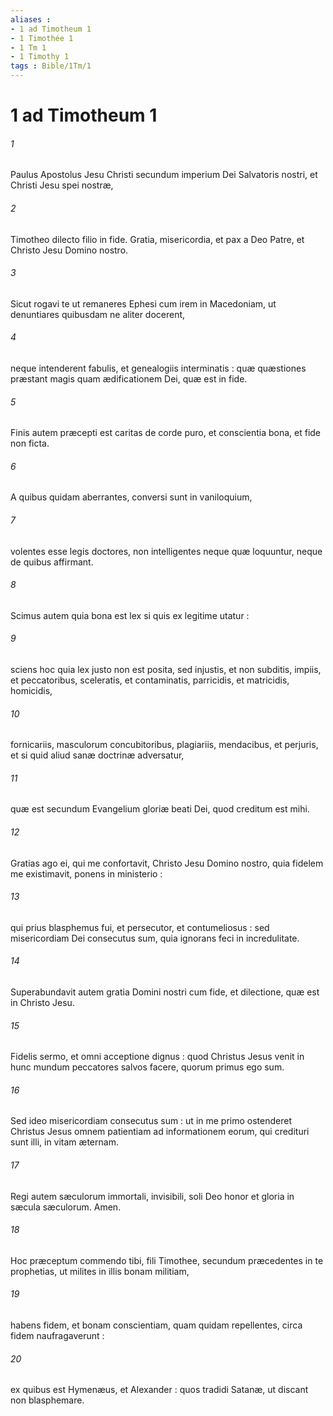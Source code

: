 ```yaml
---
aliases : 
- 1 ad Timotheum 1
- 1 Timothée 1
- 1 Tm 1
- 1 Timothy 1
tags : Bible/1Tm/1
---
```


# 1 ad Timotheum 1

###### 1
Paulus Apostolus Jesu Christi secundum imperium Dei Salvatoris nostri, et Christi Jesu spei nostræ,
###### 2
Timotheo dilecto filio in fide. Gratia, misericordia, et pax a Deo Patre, et Christo Jesu Domino nostro.
###### 3
Sicut rogavi te ut remaneres Ephesi cum irem in Macedoniam, ut denuntiares quibusdam ne aliter docerent,
###### 4
neque intenderent fabulis, et genealogiis interminatis : quæ quæstiones præstant magis quam ædificationem Dei, quæ est in fide.
###### 5
Finis autem præcepti est caritas de corde puro, et conscientia bona, et fide non ficta.
###### 6
A quibus quidam aberrantes, conversi sunt in vaniloquium,
###### 7
volentes esse legis doctores, non intelligentes neque quæ loquuntur, neque de quibus affirmant.
###### 8
Scimus autem quia bona est lex si quis ex legitime utatur :
###### 9
sciens hoc quia lex justo non est posita, sed injustis, et non subditis, impiis, et peccatoribus, sceleratis, et contaminatis, parricidis, et matricidis, homicidis,
###### 10
fornicariis, masculorum concubitoribus, plagiariis, mendacibus, et perjuris, et si quid aliud sanæ doctrinæ adversatur,
###### 11
quæ est secundum Evangelium gloriæ beati Dei, quod creditum est mihi.
###### 12
Gratias ago ei, qui me confortavit, Christo Jesu Domino nostro, quia fidelem me existimavit, ponens in ministerio :
###### 13
qui prius blasphemus fui, et persecutor, et contumeliosus : sed misericordiam Dei consecutus sum, quia ignorans feci in incredulitate.
###### 14
Superabundavit autem gratia Domini nostri cum fide, et dilectione, quæ est in Christo Jesu.
###### 15
Fidelis sermo, et omni acceptione dignus : quod Christus Jesus venit in hunc mundum peccatores salvos facere, quorum primus ego sum.
###### 16
Sed ideo misericordiam consecutus sum : ut in me primo ostenderet Christus Jesus omnem patientiam ad informationem eorum, qui credituri sunt illi, in vitam æternam.
###### 17
Regi autem sæculorum immortali, invisibili, soli Deo honor et gloria in sæcula sæculorum. Amen.
###### 18
Hoc præceptum commendo tibi, fili Timothee, secundum præcedentes in te prophetias, ut milites in illis bonam militiam,
###### 19
habens fidem, et bonam conscientiam, quam quidam repellentes, circa fidem naufragaverunt :
###### 20
ex quibus est Hymenæus, et Alexander : quos tradidi Satanæ, ut discant non blasphemare.
